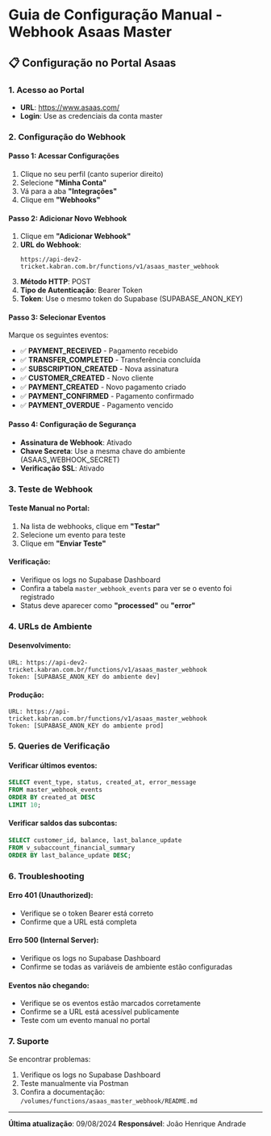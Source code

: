 # Guia de Configuração Manual - Webhook Asaas Master

## 📋 Configuração no Portal Asaas

### 1. Acesso ao Portal
- **URL**: https://www.asaas.com/
- **Login**: Use as credenciais da conta master

### 2. Configuração do Webhook

#### Passo 1: Acessar Configurações
1. Clique no seu perfil (canto superior direito)
2. Selecione **"Minha Conta"**
3. Vá para a aba **"Integrações"**
4. Clique em **"Webhooks"**

#### Passo 2: Adicionar Novo Webhook
1. Clique em **"Adicionar Webhook"**
2. **URL do Webhook**: 
   ```
   https://api-dev2-tricket.kabran.com.br/functions/v1/asaas_master_webhook
   ```
3. **Método HTTP**: POST
4. **Tipo de Autenticação**: Bearer Token
5. **Token**: Use o mesmo token do Supabase (SUPABASE_ANON_KEY)

#### Passo 3: Selecionar Eventos
Marque os seguintes eventos:
- ✅ **PAYMENT_RECEIVED** - Pagamento recebido
- ✅ **TRANSFER_COMPLETED** - Transferência concluída
- ✅ **SUBSCRIPTION_CREATED** - Nova assinatura
- ✅ **CUSTOMER_CREATED** - Novo cliente
- ✅ **PAYMENT_CREATED** - Novo pagamento criado
- ✅ **PAYMENT_CONFIRMED** - Pagamento confirmado
- ✅ **PAYMENT_OVERDUE** - Pagamento vencido

#### Passo 4: Configuração de Segurança
- **Assinatura de Webhook**: Ativado
- **Chave Secreta**: Use a mesma chave do ambiente (ASAAS_WEBHOOK_SECRET)
- **Verificação SSL**: Ativado

### 3. Teste de Webhook

#### Teste Manual no Portal:
1. Na lista de webhooks, clique em **"Testar"**
2. Selecione um evento para teste
3. Clique em **"Enviar Teste"**

#### Verificação:
- Verifique os logs no Supabase Dashboard
- Confira a tabela `master_webhook_events` para ver se o evento foi registrado
- Status deve aparecer como **"processed"** ou **"error"**

### 4. URLs de Ambiente

#### Desenvolvimento:
```
URL: https://api-dev2-tricket.kabran.com.br/functions/v1/asaas_master_webhook
Token: [SUPABASE_ANON_KEY do ambiente dev]
```

#### Produção:
```
URL: https://api-tricket.kabran.com.br/functions/v1/asaas_master_webhook
Token: [SUPABASE_ANON_KEY do ambiente prod]
```

### 5. Queries de Verificação

#### Verificar últimos eventos:
```sql
SELECT event_type, status, created_at, error_message 
FROM master_webhook_events 
ORDER BY created_at DESC 
LIMIT 10;
```

#### Verificar saldos das subcontas:
```sql
SELECT customer_id, balance, last_balance_update 
FROM v_subaccount_financial_summary 
ORDER BY last_balance_update DESC;
```

### 6. Troubleshooting

#### Erro 401 (Unauthorized):
- Verifique se o token Bearer está correto
- Confirme que a URL está completa

#### Erro 500 (Internal Server):
- Verifique os logs no Supabase Dashboard
- Confirme se todas as variáveis de ambiente estão configuradas

#### Eventos não chegando:
- Verifique se os eventos estão marcados corretamente
- Confirme se a URL está acessível publicamente
- Teste com um evento manual no portal

### 7. Suporte

Se encontrar problemas:
1. Verifique os logs no Supabase Dashboard
2. Teste manualmente via Postman
3. Confira a documentação: `/volumes/functions/asaas_master_webhook/README.md`

---
**Última atualização**: 09/08/2024
**Responsável**: João Henrique Andrade
